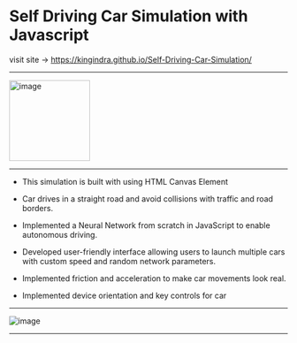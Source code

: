# Self Driving Car Simulation with Javascript

visit site -> https://kingindra.github.io/Self-Driving-Car-Simulation/

<hr>

<img width="146" alt="image" src="https://github.com/KingIndra/Self-Driving-Car-Simulation/assets/81245566/1f46b508-1e36-45bf-a57d-4a3aeaf21a4f">

<hr>

- This simulation is built with using HTML Canvas Element

- Car drives in a straight road and avoid collisions with traffic and road borders.
- Implemented a Neural Network from scratch in JavaScript to enable autonomous driving.
- Developed user-friendly interface allowing users to launch multiple cars with custom speed and random network parameters.
- Implemented friction and acceleration to make car movements look real.
- Implemented device orientation and key controls for car

<hr>

![image](https://github.com/KingIndra/Self-Driving-Car-Simulation/assets/81245566/ea4768ad-4b21-466b-a3f5-1f27aef3d354)

<hr>
